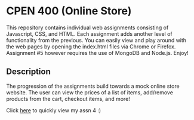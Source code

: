 # CPEN 400 (Online Store)

This repository contains individual web assignments consisting of Javascript, CSS, and HTML. 
Each assignment adds another level of functionality from the previous. You can easily 
view and play around with the web pages by opening the index.html files via Chrome or 
Firefox. Assignment #5 however requires the use of MongoDB and Node.js. Enjoy!

## Description

The progression of the assignments build towards a mock online store website. The user can
view the prices of a list of items, add/remove products from the cart, checkout items, and more! 

Click [here](http://wongnick.github.io/CPEN400/assn4/) to quickly view my assn 4 :)
